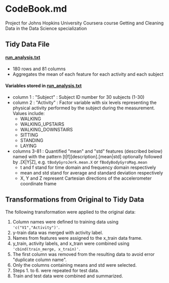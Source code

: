 # CodeBook.md 

Project for Johns Hopkins University Coursera course Getting and Cleaning Data in the Data Science specialization

## Tidy Data File

#### [run_analysis.txt](run_analysis.txt)
* 180 rows and 81 columns
* Aggregates the mean of each feature for each activity and each subject

#### Variables stored in [run_analysis.txt](run_analysis.txt)
* column 1 : "Subject" : Subject ID number for 30 subjects (1-30)
* column 2 : "Activity" : Factor variable with six levels representing the physical activity performed by the subject during the measurement. Values include:
	* WALKING
	* WALKING_UPSTAIRS
	* WALKING_DOWNSTAIRS
	* SITTING
	* STANDING
	* LAYING 
* columns 3-81 : Quantified "mean" and "std" features (described below) named with the pattern [t|f][description].[mean|std] optionally followed by .[X|Y|Z], e.g. <code>tBodyGyroJerk.mean.X</code> or <code>fBodyBodyGyroMag.mean</code>
	* t and f stand for time domain and frequency domain respectively
	* mean and std stand for average and standard deviation respectively
	* X, Y and Z represent Cartesian directions of the accelerometer coordinate frame

## Transformations from Original to Tidy Data

The following transformation were applied to the original data:

1. Column names were defined to training data using <code>'c("V1","Activity")'</code>. 
2. y-train data was merged with activity label.
3. Names from features were assigned to the x_train data frame.
4. y_train, activity labels, and x_train were combined using <code>'cbind(train_merge, x_train)'</code>.
5. The first column was removed from the resulting data to avoid error "duplicate column name".
6. Only the columns containing means and std were selected.
7. Steps 1. to 6. were repeated for test data.
8. Train and test data were combined and summarized.
